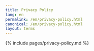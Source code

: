 ```yaml
---
title: Privacy Policy
lang: en
permalink: /en/privacy-policy.html
canonical: /en/privacy-policy.html
layout: terms
---
```


{% include pages/privacy-policy.md %}
